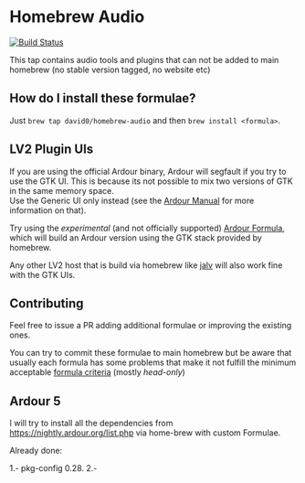 # Homebrew Audio

[![Build Status](https://travis-ci.org/david0/homebrew-audio.svg?branch=master)](https://travis-ci.org/david0/homebrew-audio)


This tap contains audio tools and plugins that can not be added to main homebrew (no stable version tagged, no website etc)


## How do I install these formulae?

Just `brew tap david0/homebrew-audio` and then `brew install <formula>`.

## LV2 Plugin UIs

If you are using the official Ardour binary, Ardour will segfault if you try to use the GTK UI. This is because its not possible to mix two versions of GTK in the same memory space.  
Use the Generic UI only instead (see the [Ardour Manual](http://manual.ardour.org/working-with-plugins/working-with-ardour-built-plugin-editors/) for more information on that).

Try using the *experimental* (and not officially supported) [Ardour Formula](https://github.com/david0/homebrew-audio/blob/master/Formula/ardour4.rb), which will build an Ardour version using the GTK stack provided by homebrew.

Any other LV2 host that is build via homebrew like [jalv](https://github.com/david0/homebrew-audio/blob/master/Formula/jalv.rb) will also work fine with the GTK UIs.


## Contributing

Feel free to issue a PR adding additional formulae or improving the existing ones.

You can try to commit these formulae to main homebrew but be aware that usually each formula has some problems that make it not fulfill the minimum acceptable [formula criteria](https://github.com/Homebrew/homebrew/blob/master/share/doc/homebrew/Acceptable-Formulae.md) (mostly *head-only*)

## Ardour 5

I will try to install all the dependencies from https://nightly.ardour.org/list.php via home-brew with custom Formulae.

Already done:

1.- pkg-config 0.28.
2.- 
